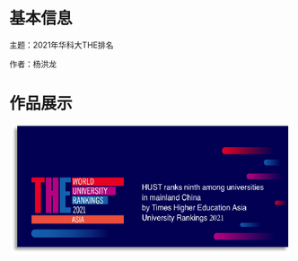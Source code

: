 # 基本信息

主题：2021年华科大THE排名

作者：杨洪龙

# 作品展示

<p align='center'>
<img src='../images/2021/THE排名.png'>
</p>
